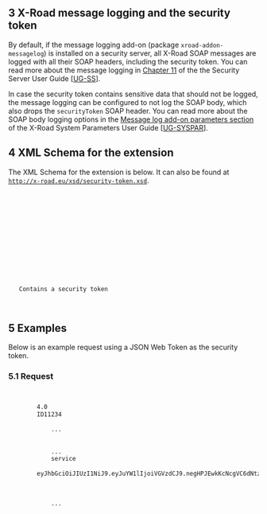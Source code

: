 ## 3 X-Road message logging and the security token
By default, if the message logging add-on (package `xroad-addon-messagelog`) is installed on a security server, all X-Road SOAP messages are logged
with all their SOAP headers, including the security token. You can read more about the message logging in [Chapter 11](../../Manuals/ug-ss_x-road_6_security_server_user_guide.md#11-message-log)
of the  the Security Server User Guide \[[UG-SS](#Ref_UG-SS)\].

In case the security token contains sensitive data that should not be logged, the message logging can be configured to not log the SOAP body, which also drops the `securityToken` SOAP header. You can
read more about the SOAP body logging options in the [Message log add-on parameters section](../../Manuals/ug-syspar_x-road_v6_system_parameters.md#message-log-add-on-parameters-message-log) of the X-Road System Parameters User
Guide \[[UG-SYSPAR](#Ref_UG-SYSPAR)\].

## 4 XML Schema for the extension
The XML Schema for the extension is below. It can also be found at [`http://x-road.eu/xsd/security-token.xsd`](http://x-road.eu/xsd/security-token.xsd).
 ```xml





  
    
      
        
      
    
  
  
    Contains a security token
  



```

## 5 Examples
Below is an example request using a JSON Web Token as the security token.

### 5.1 Request
```xml

    
        4.0
        ID11234
        
            ...
        
        
            ...
            service
        
        eyJhbGciOiJIUzI1NiJ9.eyJuYW1lIjoiVGVzdCJ9.negHPJEwkKcNcgVC6dNtzPZk_48Kig6IzxnabL9jKsw
    
    
        
            ...
        
    

```